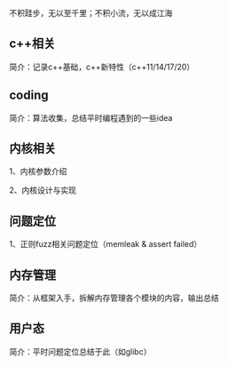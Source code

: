 不积跬步，无以至千里；不积小流，无以成江海



## c++相关

简介：记录c++基础，c++新特性（c++11/14/17/20）



## coding

简介：算法收集，总结平时编程遇到的一些idea



## 内核相关

1、内核参数介绍

2、内核设计与实现



## 问题定位

1、正则fuzz相关问题定位（memleak & assert failed）



## 内存管理

简介：从框架入手，拆解内存管理各个模块的内容，输出总结



## 用户态

简介：平时问题定位总结于此（如glibc）